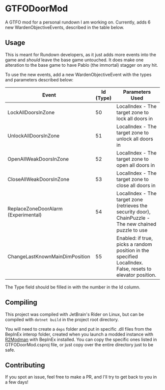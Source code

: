 # GTFODoorMod

A GTFO mod for a personal rundown I am working on. Currently, adds 6 new WardenObjectiveEvents, described in the table below.

## Usage

This is meant for Rundown developers, as it just adds more events into the game and *should* leave the base game untouched.
It does make one alteration to the base game to have Pablo (the immortal) stagger on any hit.

To use the new events, add a new WardenObjectiveEvent with the types and parameters described below:

| Event                               | Id (Type) | Parameters Used                                                                                            |
|-------------------------------------|-----------|------------------------------------------------------------------------------------------------------------|
| LockAllDoorsInZone                  | 50        | LocalIndex - The target zone to lock all doors in                                                          |
| UnlockAllDoorsInZone                | 51        | LocalIndex - The target zone to unlock all doors in                                                        |
| OpenAllWeakDoorsInZone              | 52        | LocalIndex - The target zone to open all doors in                                                          |
| CloseAllWeakDoorsInZone             | 53        | LocalIndex - The target zone to close all doors in                                                         |
| ReplaceZoneDoorAlarm (Experimental) | 54        | LocalIndex - The target zone (retrieves the security door), ChainPuzzle - The new chained puzzle to use    |
| ChangeLastKnownMainDimPosition      | 55        | Enabled: if true, picks a random position in the specified LocalIndex. False, resets to elevator position. |

The Type field should be filled in with the number in the Id column.

## Compiling

This project was compiled with JetBrain's Rider on Linux, but can be compiled with `dotnet build` in the project root directory.

You will need to create a `deps` folder and put in specific .dll files from the BepInEx interop folder, created when you launch a modded instance with [R2Modman](https://thunderstore.io/package/ebkr/r2modman/) with BepInEx installed. You can copy the specific ones listed in GTFODoorMod.csproj file, or just copy over the entire directory just to be safe.

## Contributing

If you spot an issue, feel free to make a PR, and I'll try to get back to you in a few days!
